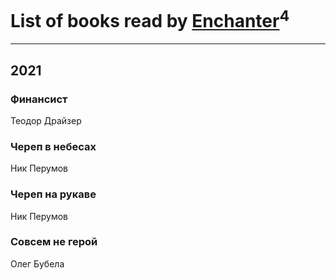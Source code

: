 # List of books read by [Enchanter](https://plus.google.com/u/0/100275284640928997494/)<sup>4</sup>
---

## 2021

### Финансист
Теодор Драйзер


### Череп в небесах
Ник Перумов


### Череп на рукаве
Ник Перумов


### Совсем не герой
Олег Бубела



